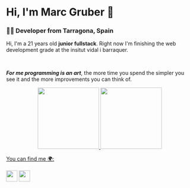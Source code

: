 # Hi, I'm Marc Gruber :wave:

### 👨‍💻 Developer from Tarragona, Spain

<!-- <img src="banner.png" alt="banner"> -->

Hi, I'm a 21 years old **junior fullstack**. Right now I'm finishing the web development grade at the insitut vidal i barraquer.

<br/>

***For me programming is an art***, the more time you spend the simpler you see it and the more improvements you can
think of.

<div align="center">
  <a href="https://github.com/MarcGruber">
  <img height="165em" src="https://github-readme-stats.vercel.app/api?username=MarcGruber&show_icons=true&include_all_commits=true&count_private=true&custom_title=My%20GitHub%20Stats"/>
  <img height="165em" src="https://github-readme-stats.vercel.app/api/top-langs/?username=MarcGruber&layout=compact&langs_count=10""/>
</div>
	
You can find me 🌍:
	<br><br>
	 [<img height="30em" src="https://img.icons8.com/fluency/344/linkedin.png"/>](https://www.linkedin.com/in/marc-gruber-lopez/) 
	 [<img height="30em" src="https://cdn-icons-png.flaticon.com/512/733/733579.png"/>](https://twitter.com/GruberLopez)
